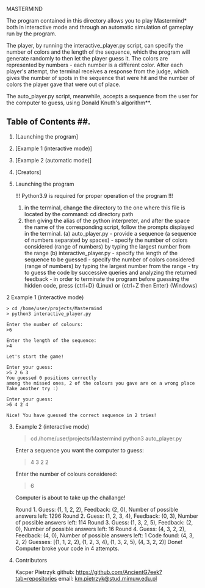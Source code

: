MASTERMIND

The program contained in this directory allows you to play Mastermind* both in interactive mode and through an automatic simulation of gameplay run by the program.

The player, by running the interactive_player.py script, can specify the number of colors and the length of the sequence, which the program will generate randomly to then let the player guess it. The colors are represented by numbers - each number is a different color. After each player's attempt, the terminal receives a response from the judge, which gives the number of spots in the sequence that were hit and the number of colors the player gave that were out of place.

The auto_player.py script, meanwhile, accepts a sequence from the user for the computer to guess, using Donald Knuth's algorithm**.

## Table of Contents ##.

1. [Launching the program]
2. [Example 1 (interactive mode)]
3. [Example 2 (automatic mode)]
4. [Creators]

1. Launching the program

	!!! Python3.9 is required for proper operation of the program !!!

	1. in the terminal, change the directory to the one where this file is located by the command: cd directory path
	2. then giving the alias of the python interpreter, and after the space the name of the corresponding script, follow the prompts displayed in the terminal.
		(a) auto_player.py
			- provide a sequence (a sequence of numbers separated by spaces)
			- specify the number of colors considered (range of numbers) by typing the largest number from the range
		(b) interactive_player.py
			- specify the length of the sequence to be guessed
			- specify the number of colors considered (range of numbers) by typing the largest number from the range
			- try to guess the code by successive queries and analyzing the returned feedback
			- in order to terminate the program before guessing the hidden code, press {ctrl+D} (Linux) or {ctrl+Z then Enter} (Windows)

2 Example 1 (interactive mode)


	> cd /home/user/projects/Mastermind
	> python3 interactive_player.py

	Enter the number of colours:
	>6

	Enter the length of the sequence:
	>4

	Let's start the game!

	Enter your guess:
	>5 2 6 3
	You guessed 0 positions correctly
	among the missed ones, 2 of the colours you gave are on a wrong place
	Take another try :)

	Enter your guess:
	>6 4 2 4

	Nice! You have guessed the correct sequence in 2 tries!


3. Example 2 (interactive mode)

	> cd /home/user/projects/Mastermind
	> python3 auto_player.py

	Enter a sequence you want the computer to guess:
	>4 3 2 2

	Enter the number of colours considered:
	>6

	Computer is about to take up the challange!

	Round 1. Guess: (1, 1, 2, 2), Feedback: (2, 0), Number of possible answers left: 1296
	Round 2. Guess: (1, 2, 3, 4), Feedback: (0, 3), Number of possible answers left: 114
	Round 3. Guess: (1, 3, 2, 5), Feedback: (2, 0), Number of possible answers left: 16
	Round 4. Guess: (4, 3, 2, 2), Feedback: (4, 0), Number of possible answers left: 1
	Code found: (4, 3, 2, 2)
	Guesses: [(1, 1, 2, 2), (1, 2, 3, 4), (1, 3, 2, 5), (4, 3, 2, 2)]
	Done! Computer broke your code in 4 attempts.
	
4. Contributors

	Kacper Pietrzyk
	github:	https://github.com/AncientG7eek?tab=repositories
	email:	km.pietrzyk@stud.mimuw.edu.pl
